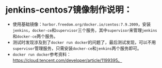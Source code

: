 # jenkins-centos7镜像制作说明：

- 使用基础镜像：`harbor.freedom.org/docker.io/centos:7.9.2009`，安装`jenkins`，`docker-ce`和`supervisor`三个服务，其中`supervisor`来管理`jenkins`和`docker-ce`两个服务。
- 测试时发现涉及到了`docker run docker`的问题了，最后测试发现，可以不用`supervisor`管理服务，只需安装`docker-ce`和`jenkins`两个服务即可。
- `docker run docker`参考资料：https://cloud.tencent.com/developer/article/1199395。